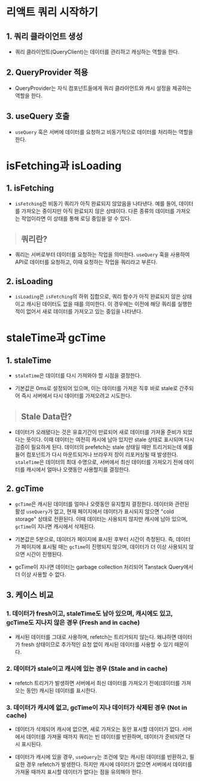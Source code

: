 # 리액트 쿼리 시작하기

## 1. 쿼리 클라이언트 생성

- 쿼리 클라이언트(QueryClient)는 데이터를 관리하고 캐싱하는 역할을 한다.

## 2. QueryProvider 적용

- QueryProvider는 자식 컴포넌트들에게 쿼리 클라이언트와 캐시 설정을 제공하는 역할을 한다.

## 3. useQuery 호출

- `useQuery` 훅은 서버에 데이터를 요청하고 비동기적으로 데이터를 처리하는 역할을 한다.

# isFetching과 isLoading

## 1. isFetching

- `isFetching`은 비동기 쿼리가 아직 완료되지 않았음을 나타낸다. 예를 들어, 데이터를 가져오는 중이지만 아직 완료되지 않은 상태이다. 다른 종류의 데이터를 가져오는 작업이라면 이 상태를 통해 로딩 중임을 알 수 있다.

> ## 쿼리란?

- 쿼리는 서버로부터 데이터를 요청하는 작업을 의미한다. `useQuery` 훅을 사용하여 API로 데이터를 요청하고, 이때 요청하는 작업을 쿼리라고 부른다.

## 2. isLoading

- `isLoading`은 `isFetching`의 하위 집합으로, 쿼리 함수가 아직 완료되지 않은 상태이고 캐시된 데이터도 없을 때를 의미한다. 이 경우에는 이전에 해당 쿼리를 실행한 적이 없어서 새로 데이터를 가져오고 있는 중임을 나타낸다.

# staleTime과 gcTime

## 1. staleTime

- `staleTime`은 데이터를 다시 가져와야 할 시점을 결정한다.

- 기본값은 0ms로 설정되어 있으며, 이는 데이터를 가져온 직후 바로 stale로 간주되어 즉시 서버에서 다시 데이터를 가져오려고 시도한다.

> ## Stale Data란?

- 데이터가 오래됐다는 것은 유효기간이 만료되어 새로 데이터를 가져올 준비가 되었다는 뜻이다. 이때 데이터는 여전히 캐시에 남아 있지만 stale 상태로 표시되며 다시 검증이 필요하게 된다. 데이터의 prefetch는 stale 상태일 때만 트리거되는데 예를 들어 컴포넌트가 다시 마운트되거나 브라우저 창이 리포커싱될 때 발생한다. `staleTime`은 데이터의 최대 수명으로, 서버에서 최신 데이터를 가져오기 전에 데이터를 캐시에서 얼마나 오랫동안 사용할지를 결정한다.

## 2. gcTime

- `gcTime`은 캐시된 데이터를 얼마나 오랫동안 유지할지 결정한다. 데이터와 관련된 활성 `useQuery`가 없고, 현재 페이지에서 데이터가 표시되지 않으면 "cold storage" 상태로 전환된다. 이때 데이터는 사용되지 않지만 캐시에 남아 있으며, `gcTime`이 지나면 캐시에서 삭제된다.

- 기본값은 5분으로, 데이터가 페이지에 표시된 후부터 시간이 측정된다. 즉, 데이터가 페이지에 표시될 때는 `gcTime`이 진행되지 않으며, 데이터가 더 이상 사용되지 않으면 시간이 진행된다.

- gcTime이 지나면 데이터는 garbage collection 처리되어 Tanstack Query에서 더 이상 사용할 수 없다.

## 3. 케이스 비교

### 1. 데이터가 fresh이고, staleTime도 남아 있으며, 캐시에도 있고, gcTime도 지나지 않은 경우 (Fresh and in cache)

- 캐시된 데이터를 그대로 사용하며, refetch는 트리거되지 않는다. 왜냐하면 데이터가 fresh 상태이므로 추가적인 요청 없이 캐시된 데이터를 사용할 수 있기 때문이다.

### 2. 데이터가 stale이고 캐시에 있는 경우 (Stale and in cache)

- refetch 트리거가 발생하면 서버에서 최신 데이터를 가져오기 전에(데이터를 가져오는 동안) 캐시된 데이터를 표시한다.

### 3. 데이터가 캐시에 없고, gcTime이 지나 데이터가 삭제된 경우 (Not in cache)

- 데이터가 삭제되어 캐시에 없으면, 새로 가져오는 동안 표시할 데이터가 없다. 서버에서 데이터를 가져올 때까지 쿼리는 빈 데이터를 반환하며, 데이터가 준비되면 다시 표시된다.

- 데이터가 캐시에 있을 경우, `useQuery`는 조건에 맞는 캐시된 데이터를 반환하고, 필요한 경우 refetch가 발생한다. 하지만 캐시에 데이터가 없으면 서버에서 데이터를 가져올 때까지 표시할 데이터가 없다는 점을 유의해야 한다.

